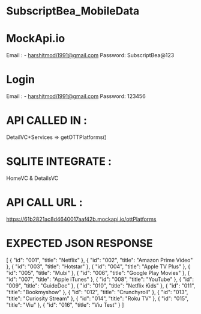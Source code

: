# SubscriptBea_MobileData

# MockApi.io
Email : - harshitmodi1991@gmail.com
Password: SubscriptBea@123

# Login 
Email : - harshitmodi1991@gmail.com
Password: 123456

# API CALLED IN : 
DetailVC+Services => getOTTPlatforms()

# SQLITE INTEGRATE :
HomeVC & DetailsVC

# API CALL URL :
https://61b2821ac8d4640017aaf42b.mockapi.io/ottPlatforms

# EXPECTED JSON RESPONSE
[
 {
  "id": "001",
  "title": "Netflix"
 },
 {
  "id": "002",
  "title": "Amazon Prime Video"
 },
 {
  "id": "003",
  "title": "Hotstar"
 },
 {
  "id": "004",
  "title": "Apple TV Plus"
 },
 {
  "id": "005",
  "title": "Mubi"
 },
 {
  "id": "006",
  "title": "Google Play Movies"
 },
 {
  "id": "007",
  "title": "Apple iTunes"
 },
 {
  "id": "008",
  "title": "YouTube"
 },
 {
  "id": "009",
  "title": "GuideDoc"
 },
 {
  "id": "010",
  "title": "Netflix Kids"
 },
 {
  "id": "011",
  "title": "Bookmyshow"
 },
 {
  "id": "012",
  "title": "Crunchyroll"
 },
 {
  "id": "013",
  "title": "Curiosity Stream"
 },
 {
  "id": "014",
  "title": "Roku TV"
 },
 {
  "id": "015",
  "title": "Viu"
 },
 {
  "id": "016",
  "title": "Viu Test"
 }
]

